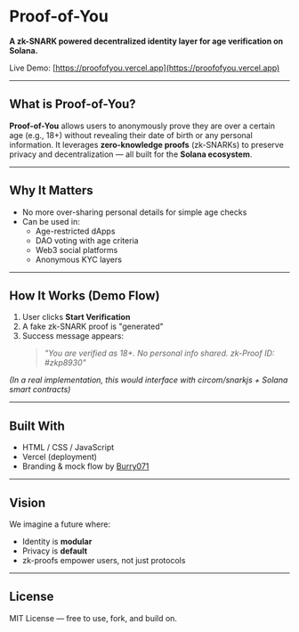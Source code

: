 # Proof-of-You

**A zk-SNARK powered decentralized identity layer for age verification on Solana.**

Live Demo: [https://proofofyou.vercel.app](https://proofofyou.vercel.app)

---

## What is Proof-of-You?

**Proof-of-You** allows users to anonymously prove they are over a certain age (e.g., 18+) without revealing their date of birth or any personal information. It leverages **zero-knowledge proofs** (zk-SNARKs) to preserve privacy and decentralization — all built for the **Solana ecosystem**.

---

## Why It Matters

- No more over-sharing personal details for simple age checks
- Can be used in:
  - Age-restricted dApps
  - DAO voting with age criteria
  - Web3 social platforms
  - Anonymous KYC layers

---

## How It Works (Demo Flow)

1. User clicks **Start Verification**
2. A fake zk-SNARK proof is "generated"
3. Success message appears:
   > *"You are verified as 18+. No personal info shared. zk-Proof ID: #zkp8930"*

*(In a real implementation, this would interface with circom/snarkjs + Solana smart contracts)*

---

## Built With

- HTML / CSS / JavaScript
- Vercel (deployment)
- Branding & mock flow by [Burry071](https://github.com/Burry071)

---

## Vision

We imagine a future where:

- Identity is **modular**
- Privacy is **default**
- zk-proofs empower users, not just protocols

---

## License

MIT License — free to use, fork, and build on.
